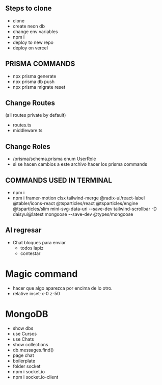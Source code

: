 ## Steps to clone
- clone
- create neon db
- change env variables
- npm i
- deploy to new repo
- deploy on vercel

## PRISMA COMMANDS
- npx prisma generate
- npx prisma db push 
- npx prisma migrate reset

## Change Routes
(all routes private  by default)
- routes.ts
- middleware.ts

##  Change Roles
- /prisma/schema.prisma enum UserRole
- si se  hacen cambios a este archivo  hacer los  prisma commands

## COMMANDS USED IN TERMINAL
- npm i
- npm i framer-motion clsx tailwind-merge @radix-ui/react-label @tabler/icons-react  @tsparticles/react @tsparticles/engine @tsparticles/slim mini-svg-data-uri --save-dev tailwind-scrollbar -D daisyui@latest mongoose --save-dev @types/mongoose

## Al regresar
- Chat bloques para enviar
    - todos lapiz
    - contestar

# Magic command
- hacer que algo aparezca por encima de lo otro.
- relative inset-x-0 z-50

# MongoDB
- show dbs
- use Cursos
- use Chats
- show collections
- db.messages.find()
- page chat
- boilerplate
- folder socket
- npm i socket.io
- npm i socket.io-client